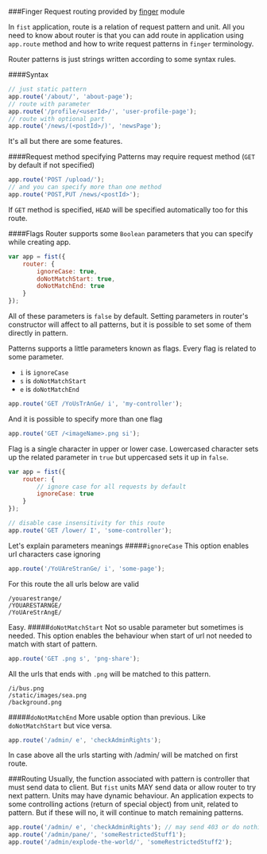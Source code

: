 ###Finger
Request routing provided by [finger](https://www.npmjs.org/package/finger) module

In ```fist``` application, route is a relation of request pattern and unit. All you need to know about router is that you can add route in application using ```app.route``` method and how to write request patterns in ```finger``` terminology.

Router patterns is just strings written according to some syntax rules.

####Syntax
```js
// just static pattern
app.route('/about/', 'about-page');
// route with parameter
app.route('/profile/<userId>/', 'user-profile-page');
// route with optional part
app.route('/news/(<postId>/)', 'newsPage');
```

It's all but there are some features.

####Request method specifying
Patterns may require request method (```GET``` by default if not specified)
```js
app.route('POST /upload/');
// and you can specify more than one method
app.route('POST,PUT /news/<postId>');
```

If ```GET``` method is specified, ```HEAD``` will be specified automatically too for this route.

####Flags
Router supports some ```Boolean``` parameters that you can specify while creating app.
```js
var app = fist({
    router: {
        ignoreCase: true,
        doNotMatchStart: true,
        doNotMatchEnd: true
    }
});
```

All of these parameters is ```false``` by default. Setting parameters in router's  constructor will affect to all patterns, but it is possible to set some of them directly in pattern.

Patterns supports a little parameters known as flags. Every flag is related to some parameter. 
* ```i``` is ```ignoreCase```
* ```s``` is ```doNotMatchStart```
* ```e``` is ```doNotMatchEnd```

```js
app.route('GET /YoUsTrAnGe/ i', 'my-controller');
```

And it is possible to specify more than one flag
```js
app.route('GET /<imageName>.png si');
```

Flag is a single character in upper or lower case. Lowercased character sets up the related parameter in ```true``` but uppercased sets it up in ```false```.

```js
var app = fist({
    router: {
        // ignore case for all requests by default
        ignoreCase: true
    }
});

// disable case insensitivity for this route
app.route('GET /lower/ I', 'some-controller');
```

Let's explain parameters meanings
#####```ignoreCase```
This option enables url characters case ignoring
```js
app.route('/YoUAreStranGe/ i', 'some-page');
```

For this route the all urls below are valid
```
/youarestrange/
/YOUARESTARNGE/
/YoUAreStrAngE/
```
Easy.
#####```doNotMatchStart```
Not so usable parameter but sometimes is needed. This option enables the behaviour when start of url not needed to match with start of pattern.
```js
app.route('GET .png s', 'png-share');
```
All the urls that ends with ```.png``` will be matched to this pattern.
```
/i/bus.png
/static/images/sea.png
/background.png
```

#####```doNotMatchEnd```
More usable option than previous. Like ```doNotMatchStart``` but vice versa.
```js
app.route('/admin/ e', 'checkAdminRights');
```

In case above all the urls starting with /admin/ will be matched on first route.

###Routing
Usually, the function associated with pattern is controller that must send data to client. But ```fist``` units MAY send data or allow router to try next pattern. Units may have dynamic behaviour.
An application expects to some controlling actions (return of special object) from unit, related to pattern. But if these will no, it will continue to match remaining patterns.

```js
app.route('/admin/ e', 'checkAdminRights'); // may send 403 or do nothing if the user is admin
app.route('/admin/pane/', 'someRestrictedStuff1');
app.route('/admin/explode-the-world/', 'someRestrictedStuff2');
```

